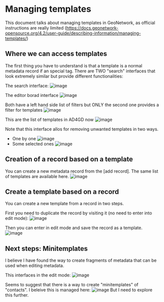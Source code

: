 # Managing templates
This document talks about managing templates in GeoNetwork, as official instructions are really limited (https://docs.geonetwork-opensource.org/4.2/user-guide/describing-information/managing-templates/)

## Where we can access templates
The first thing you have to understand is that a template is a normal metadata record if an special tag. There are TWO "search" interfaces that look extremely similar but provide different functionalities:

The search interface:
![image](https://github.com/user-attachments/assets/81d79bd6-2135-474f-bc7e-df6a20bbb94e)

The editor borad interface
![image](https://github.com/user-attachments/assets/d398c8aa-7342-42e9-835a-cd2f58f86c3e)

Both have a left hand side list of filters but ONLY the second one provides a filter for templates
![image](https://github.com/user-attachments/assets/3157bcf6-1de9-48c5-babb-de0cdb0949cb)

This are the list of templates in AD4GD now
![image](https://github.com/user-attachments/assets/7ca40f81-b6cf-47f4-ac43-c2c960af05c2)

Note that this interface allos for removing unwanted templates in two ways.
* One by one 
![image](https://github.com/user-attachments/assets/8e421bed-c7e9-4e1e-8a09-ef380827144b)
* Some selected ones
![image](https://github.com/user-attachments/assets/b7fc827f-50cc-45fe-a03e-2fc452eb7111)

## Creation of a record based on a template
You can create a new metadata record from the [add record]. The same list of templates are available here.
![image](https://github.com/user-attachments/assets/3a7cbe04-a166-4b75-b755-94300605c993)

## Create a template based on a record
You can create a new template from a record in two steps.

First you need to duplicate the record by visiting it (no need to enter into edit mode):
![image](https://github.com/user-attachments/assets/0badb999-ae82-4e60-bc41-fe9a2d498b4e)

Then you can enter in edit mode and save the record as a template.
![image](https://github.com/user-attachments/assets/f7e91771-9868-4a9c-9405-65b1b039b805)

## Next steps: Minitemplates
I believe I have found the way to create fragments of metadata that can be used when editing metadata.

This interfaces in the edit mode:
![image](https://github.com/user-attachments/assets/18e2d6c7-7ee7-4aea-940d-c64f6d4931ec)

Seems to suggest that there is a way to create "minitemplates" of "contacts". I beleive this is managed here:
![image](https://github.com/user-attachments/assets/c565e490-02ef-4e31-8344-85ab60f0efbe)
But I need to explore this further.
